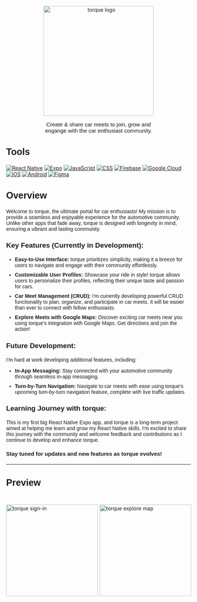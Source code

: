 <link rel="preconnect" href="https://fonts.googleapis.com">
<link rel="preconnect" href="https://fonts.gstatic.com" crossorigin>
<link href="https://fonts.googleapis.com/css2?family=Familjen+Grotesk:ital,wght@0,400;0,500;0,600;1,400&family=Poppins:ital,wght@0,300;0,400;0,600;0,700;1,300;1,400&display=swap" rel="stylesheet">

<p align="center">
  <img width="300" alt="torque logo" src="https://github.com/ryanbakker/torque-app/assets/112455939/52df3cd8-746d-4746-9053-9915fe7c415c">
</p>
<p align="center" style="font-weight: 400; font-family: 'Familjen Grotesk', sans-serif; font-size: 15px">
  Create & share car meets to join, grow and <br/> engange with the car enthusiast community.
</p>

<h2 style="font-family: 'Familjen Grotesk', sans-serif; font-size: 25px">
  Tools
</h2>

[![React Native](https://img.shields.io/badge/React_Native-20232A?style=for-the-badge&logo=react&logoColor=61DAFB)](https://github.com/topics/react-native)
[![Expo](https://img.shields.io/badge/Expo-1B1F23?style=for-the-badge&logo=expo&logoColor=white)](https://github.com/topics/expo)
[![JavaScript](https://img.shields.io/badge/JavaScript-323330?style=for-the-badge&logo=javascript&logoColor=F7DF1E)](https://github.com/topics/javascript)
[![CSS](https://img.shields.io/badge/CSS3-1572B6?style=for-the-badge&logo=css3&logoColor=white)](https://github.com/topics/css)
[![Firebase](https://img.shields.io/badge/firebase-ffca28?style=for-the-badge&logo=firebase&logoColor=black)](https://github.com/topics/firebase)
[![Google Cloud](https://img.shields.io/badge/Google_Cloud-4285F4?style=for-the-badge&logo=google-cloud&logoColor=white)](https://github.com/topics/google-cloud)
[![IOS](https://img.shields.io/badge/iOS-000000?style=for-the-badge&logo=ios&logoColor=white)](https://github.com/topics/ios)
[![Android](https://img.shields.io/badge/Android-3DDC84?style=for-the-badge&logo=android&logoColor=white)](https://github.com/topics/android)
[![Figma](https://img.shields.io/badge/Figma-F24E1E?style=for-the-badge&logo=figma&logoColor=white)](https://github.com/topics/figma)

<h2 style="font-family: 'Familjen Grotesk', sans-serif; font-size: 25px">
  Overview
</h2>

<p style="font-family: 'poppins', sans-serif; font-weight: 300">
Welcome to torque, the ultimate portal for car enthusiasts! My mission is to provide a seamless and enjoyable experience for the automotive community. Unlike other apps that fade away, torque is designed with longevity in mind, ensuring a vibrant and lasting community.
</p>

<h3 style="font-family: 'Familjen Grotesk', sans-serif; font-size: 19px">
  Key Features (Currently in Development):
</h3>

<ul style="font-family: 'poppins', sans-serif; font-weight: 300;">
  <li>
    <span style="font-weight: 600">Easy-to-Use Interface:</span> torque prioritizes simplicity, making it a breeze for users to navigate and engage with their community effortlessly.
  </li>
  <li style="padding-top: 10px">
    <span style="font-weight: 600">Customizable User Profiles:</span> Showcase your ride in style! torque allows users to personalize their profiles, reflecting their unique taste and passion for cars.
  </li>
  <li style="padding-top: 10px">
    <span style="font-weight: 600">Car Meet Management (CRUD):</span> I'm currently developing powerful CRUD functionality to plan, organize, and participate in car meets. It will be easier than ever to connect with fellow enthusiasts.
  </li>
  <li style="padding-top: 10px">
    <span style="font-weight: 600">Explore Meets with Google Maps:</span> Discover exciting car meets near you using torque's integration with Google Maps. Get directions and join the action!
  </li>
</ul>

<h3 style="font-family: 'Familjen Grotesk', sans-serif; font-size: 19px">
  Future Development:
</h3>

<p style="font-family: 'poppins', sans-serif; font-weight: 400">
I'm hard at work developing additional features, including:
</p>

<ul style="font-family: 'poppins', sans-serif; font-weight: 300;">
  <li>
    <span style="font-weight: 600">In-App Messaging:</span> Stay connected with your automotive community through seamless in-app messaging.
  </li>
  <li style="padding-top: 10px">
    <span style="font-weight: 600">Turn-by-Turn Navigation:</span> Navigate to car meets with ease using torque's upcoming turn-by-turn navigation feature, complete with live traffic updates.
  </li>
</ul>

<h3 style="font-family: 'Familjen Grotesk', sans-serif; font-size: 19px">
  Learning Journey with torque:
</h3>

<p style="font-family: 'poppins', sans-serif; font-weight: 300">
This is my first big React Native Expo app, and torque is a long-term project aimed at helping me learn and grow my React Native skills. I'm excited to share this journey with the community and welcome feedback and contributions as I continue to develop and enhance torque.
</p>

<h4 style="font-family: 'Familjen Grotesk', sans-serif; font-size: 15px">
  Stay tuned for updates and new features as torque evolves!
</h4>

<hr/>

<h3 style="font-family: 'Familjen Grotesk', sans-serif; font-size: 25px">
 Preview
</h2>

<div style="display: flex; gap: 5px; justify-content: space-between; width: 100%; padding-top: 20px;">

  <img width="250" height="auto" alt="torque sign-in" src="https://github.com/ryanbakker/torque-app/assets/112455939/c5e1574a-86bf-455e-acf7-45a26023329f">

  <img width="250" height="auto" alt="torque explore map" src="https://github.com/ryanbakker/torque-app/assets/112455939/b05928ff-956f-445b-949c-b64cee156113">

</div>
